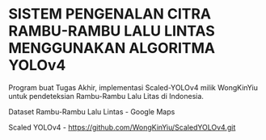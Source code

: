 # SISTEM PENGENALAN CITRA RAMBU-RAMBU LALU LINTAS MENGGUNAKAN ALGORITMA YOLOv4

Program buat Tugas Akhir, implementasi Scaled-YOLOv4 milik WongKinYiu untuk pendeteksian Rambu-Rambu Lalu Litas di Indonesia.


Dataset Rambu-Rambu Lalu Lintas - Google Maps

Scaled YOLOv4 - https://github.com/WongKinYiu/ScaledYOLOv4.git
